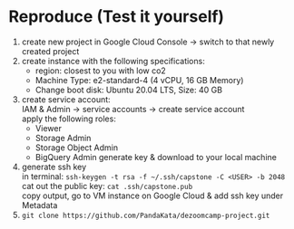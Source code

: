 # Reproduce (Test it yourself)

1. create new project in Google Cloud Console &rarr; switch to that newly created project
2. create instance with the following specifications:
    - region: closest to you with low co2
    - Machine Type: e2-standard-4 (4 vCPU, 16 GB Memory)
    - Change boot disk: Ubuntu 20.04 LTS, Size: 40 GB
3. create service account: <br>
    IAM & Admin &rarr; service accounts &rarr; create service account <br>
    apply the following roles:
    - Viewer
    - Storage Admin 
    - Storage Object Admin 
    - BigQuery Admin
    generate key & download to your local machine
4. generate ssh key <br>
    in terminal: `ssh-keygen -t rsa -f ~/.ssh/capstone -C <USER> -b 2048` <br>
    cat out the public key: `cat .ssh/capstone.pub` <br>
    copy output, go to VM instance on Google Cloud & add ssh key under Metadata
5. `git clone https://github.com/PandaKata/dezoomcamp-project.git`
